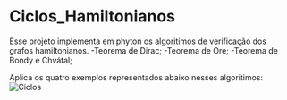 # Ciclos_Hamiltonianos

Esse projeto implementa em phyton os algoritimos de verificação dos grafos hamiltonianos.
-Teorema de Dirac;
-Teorema de Ore;
-Teorema de Bondy e Chvátal;

Aplica os quatro exemplos representados abaixo nesses algoritimos:
![Ciclos](https://user-images.githubusercontent.com/104148028/226771375-645e65fa-ce91-4628-a0c4-83d2767c8b4b.png)
